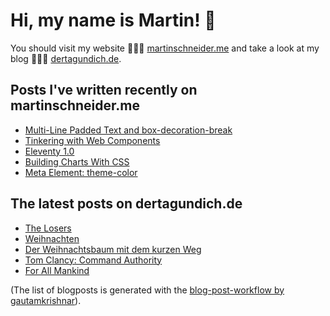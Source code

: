 # Hi, my name is Martin! 👋 
You should visit my website 👨🏼‍💻  [martinschneider.me](https://martinschneider.me) and take a look at my blog 🤷🏼‍♂️ [dertagundich.de](https://www.dertagundich.de).

## Posts I've written recently on martinschneider.me
<!-- MSME-POST-LIST:START -->
- [Multi-Line Padded Text and box-decoration-break](https://martinschneider.me/articles/multi-line-padded-text-and-box-decoration-break/)
- [Tinkering with Web Components](https://martinschneider.me/articles/tinkering-with-web-components/)
- [Eleventy 1.0](https://martinschneider.me/articles/eleventy-1-0/)
- [Building Charts With CSS](https://martinschneider.me/articles/building-charts-with-css/)
- [Meta Element: theme-color](https://martinschneider.me/articles/meta-element-theme-color/)
<!-- MSME-POST-LIST:END -->

## The latest posts on dertagundich.de
<!-- DTUI-POST-LIST:START -->
- [The Losers](https://www.dertagundich.de/2022/12/28/the-losers/)
- [Weihnachten](https://www.dertagundich.de/2022/12/25/weihnachten-2/)
- [Der Weihnachtsbaum mit dem kurzen Weg](https://www.dertagundich.de/2022/12/18/der-weihnachtsbaum-mit-dem-kurzen-weg/)
- [Tom Clancy: Command Authority](https://www.dertagundich.de/2022/12/11/tom-clancy-command-authority/)
- [For All Mankind](https://www.dertagundich.de/2022/12/04/for-all-mankind/)
<!-- DTUI-POST-LIST:END -->

(The list of blogposts is generated with the [blog-post-workflow by gautamkrishnar](https://github.com/gautamkrishnar/blog-post-workflow)).
